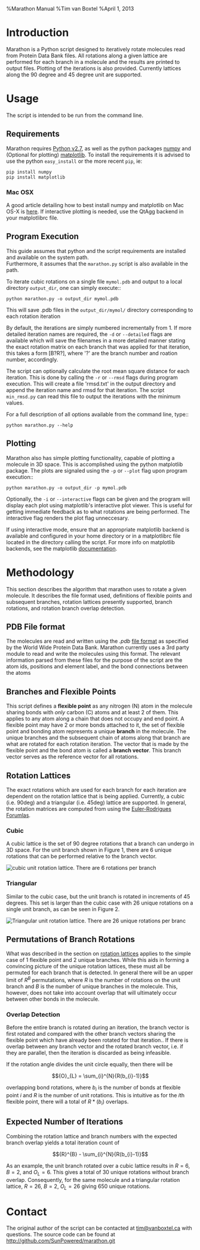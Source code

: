%Marathon Manual
%Tim van Boxtel
%April 1, 2013

# Introduction #

Marathon is a Python script designed to iteratively rotate molecules read from Protein Data Bank files. 
All rotations along a given lattice are performed for each branch in a molecule and the results are 
printed to output files.  Plotting of the iterations is also provided.  Currently lattices along the 
90 degree and 45 degree unit are supported.

# Usage #

The script is intended to be run from the command line.  

## Requirements ##

Marathon requires [Python v2.7](), as well as the python packages [numpy]() and (Optional for plotting) [matplotlib]().
To install the requirements it is advised to use the python `easy_install` or the more recent `pip`, ie:

	pip install numpy
	pip install matplotlib

### Mac OSX ###

A good article detailing how to best install numpy and matplotlib on Mac OS-X is [here](http://www.lowindata.com/2013/installing-scientific-python-on-mac-os-x/).  If interactive plotting is needed, use the QtAgg backend in your matplotlibrc file.

## Program Execution ##

This guide assumes that python and the script requirements are installed and available on the system path.  
Furthermore, it assumes that the `marathon.py` script is also available in the path.  

To iterate cubic rotations on a single file `mymol.pdb` and output to a local directory `output_dir`,
one can simply execute::

	python marathon.py -o output_dir mymol.pdb

This will save .pdb files in the `output_dir/mymol/` directory corresponding to each
rotation iteration

By default, the iterations are simply numbered incrementally from 1.  If more detailed iteration names are required,
the `-d` or `--detailed` flags are available which will save the filenames in a more detailed manner stating the 
exact rotation matrix on each branch that was applied for that iteration, this takes a form [B?R?], where '?' are
the branch number and roation number, accordingly.

The script can optionally calculate the root mean square distance for each iteration.  This is done by calling 
the `-r` or `--rmsd` flags during program execution.  This will create a file 'rmsd.txt' in the output
directory and append the iteration name and rmsd for that iteration.  The script `min_rmsd.py` can read this
file to output the iterations with the minimum values.

For a full description of all options available from the command line, type::

	python marathon.py --help


## Plotting ##

Marathon also has simple plotting functionality, capable of plotting a molecule
in 3D space.  This is accomplished using the python matplotlib package. The plots are
signaled using the `-p` or `--plot` flag upon program execution::

	python marathon.py -o output_dir -p mymol.pdb

Optionally, the `-i` or `--interactive` flags can be given and the program 
will display each plot using matplotlib's interactive plot viewer.  This is useful
for getting immediate feedback as to what rotations are being performed.  The 
interactive flag renders the plot flag unneccesary.

If using interactive mode, ensure that an appropriate matplotlib backend is 
available and configured in your home directory or in a matplotlibrc file
located in the directory calling the script.  For more info on matplotlib
backends, see the matplotlib [documentation](http://matplotlib.org/faq/usage_faq.html#what-is-a-backend).

# Methodology #

This section describes the algorithm that marathon uses to rotate a given molecule.  It describes the 
file format used, definitions of flexible points and subsequent branches,
rotation lattices presently supported, branch rotations, and rotation branch overlap detection.

## PDB File format ##

The molecules are read and written using the *.pdb* [file format](http://www.wwpdb.org/docs.html) as specified by the World Wide 
Protein Data Bank.  Marathon currently uses a 3rd party module to read and write the molecules using this format.  The relevant
information parsed from these files for the purpose of the script are the atom ids, positions and element label, and the bond connections between the atoms


## Branches and Flexible Points ##

This script defines a **flexible point** as any nitrogen (N) atom in the molecule sharing bonds with 
*only* carbon (C) atoms and at least 2 of them.  This applies to any atom along a chain that does not occupy
and end point. A flexible point may have 2 or more bonds attached to it, the set of flexible point and 
bonding atom represents a unique **branch** in the molecule.  The unique branches and the subsequent chain
of atoms along that branch are what are rotated for each rotation iteration. The vector that is made
by the flexible point and the bond atom is called a **branch vector**.  This branch vector serves as the 
reference vector for all rotations.  

## Rotation Lattices ## 

The exact rotations which are used for each branch for each iteration are dependent on the rotation lattice
that is being applied.  Currently, a cubic (i.e. 90deg) and a triangular (i.e. 45deg) lattice are supported.
In general, the rotation matrices are computed from using the [Euler-Rodrigues Forumlas](http://en.wikipedia.org/wiki/Euler%E2%80%93Rodrigues_formula).  

### Cubic ###

A cubic lattice is the set of 90 degree rotations that a branch can undergo in 3D space. For the unit 
branch shown in Figure 1, there are 6 unique rotations that can be performed relative to the branch vector.

![cubic unit rotation lattice.  There are 6 rotations per branch](doc/img/cubic_lattice.png)


### Triangular ###

Similar to the cubic case, but the unit branch is rotated in increments of 45 degrees. This set is larger than
the cubic case with 26 unique rotations on a single unit branch, as can be seen in Figure 2.

![Triangular unit rotation lattice.  There are 26 unique rotations per branc](doc/img/triangular_lattice.png)

## Permutations of Branch Rotations ##

What was described in the section on [rotation lattices](#rotation-lattices) applies to the simple case of 1 flexible point and 2 unique branches.  While
this aids in forming a convincing picture of the unique rotation lattices, these must all be permuted for
each branch that is detected. In general there will be an upper limit of ${R}^{B}$ permutations, where $R$ is
the number of rotations on the unit branch and $B$ is the number of unique branches in the molecule.  This, however,
does not take into account overlap that will ultimately occur between other bonds in the molecule. 

### Overlap Detection ###

Before the entire branch is rotated during an iteration, the branch vector is first rotated and compared
with the other branch vectors sharing the flexible point which have already been rotated for that iteration..  If there is overlap between any branch vector and the rotated branch vector, i.e. if they are parallel,
then the iteration is discarded as being infeasible.  

If the rotation angle divides the unit circle equally, then there will be 

$${O}_{L} = \sum_{i}^{N}{R(b_{i}-1)}$$ 

overlapping bond rotations, where $b_{i}$ is the number of bonds at flexible point $i$ and $R$ is the 
number of unit rotations.  This is intuitive as for the $i$th flexible point, there will a total of $R*(b_{i})$ overlaps.


## Expected Number of Iterations ##

Combining the rotation lattice and branch numbers with the expected branch overlap yields 
a total iteration count of 

$${R}^{B} - \sum_{i}^{N}{R(b_{i}-1)}$$

As an example, the unit branch rotated over a cubic lattice results in $R=6$, $B=2$, and ${O}_{L}=6$.  This 
gives a total of 30 unique rotations without branch overlap. Consequently, for the same molecule and a 
triangular rotation lattice, $R=26$, $B=2$, ${O}_{L}=26$ giving 650 unique rotations.

# Contact #

The original author of the script can be contacted at <tim@vanboxtel.ca> with questions.
The source code can be found at <http://github.com/SunPowered/marathon.git>


